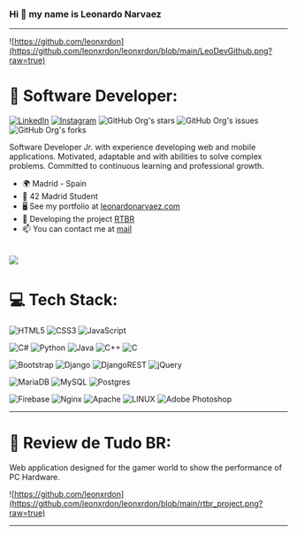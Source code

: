### Hi 👋 my name is Leonardo Narvaez
---

![https://github.com/leonxrdon](https://github.com/leonxrdon/leonxrdon/blob/main/LeoDevGithub.png?raw=true)
# 💫 Software Developer:
[![LinkedIn](https://img.shields.io/badge/LinkedIn-%230077B5.svg?logo=linkedin&logoColor=white)](https://linkedin.com/in/leonxrdo-narvaez)
[![Instagram](https://img.shields.io/badge/Instagram-%23E4405F.svg?logo=Instagram&logoColor=white)](https://instagram.com/leonxrdo.n)
![GitHub Org's stars](https://img.shields.io/github/stars/leonxrdon?style=social)
![GitHub Org's issues](https://img.shields.io/github/issues/leonxrdon/leonxrdon?style=social)
![GitHub Org's forks](https://img.shields.io/github/forks/leonxrdon/leonxrdon?style=social)

Software Developer Jr. with experience developing web and mobile applications. Motivated, adaptable and with abilities to solve complex problems. Committed to continuous learning and professional growth.
* 🌍 Madrid - Spain
* 🧠 42 Madrid Student
* 🖥️ See my portfolio at [leonardonarvaez.com](https://leonardonarvaez.com)
* 🔭 Developing the project [RTBR](https://rtbr.online)
* 📫 You can contact me at [mail](mailto:leonxrdo.n@gmail.com)

[![](https://visitcount.itsvg.in/api?id=leonxrdon&icon=0&color=0)](https://visitcount.itsvg.in)
---

# 💻 Tech Stack:
![HTML5](https://img.shields.io/badge/html5-%23E34F26.svg?style=plastic&logo=html5&logoColor=white) ![CSS3](https://img.shields.io/badge/css3-%231572B6.svg?style=plastic&logo=css3&logoColor=white)   ![JavaScript](https://img.shields.io/badge/javascript-%23323330.svg?style=plastic&logo=javascript&logoColor=%23F7DF1E)
 
 ![C#](https://img.shields.io/badge/c%23-%23239120.svg?style=plastic&logo=c-sharp&logoColor=white) ![Python](https://img.shields.io/badge/python-3670A0?style=plastic&logo=python&logoColor=ffdd54) ![Java](https://img.shields.io/badge/java-%23ED8B00.svg?style=plastic&logo=java&logoColor=white) ![C++](https://img.shields.io/badge/c++-%2300599C.svg?style=plastic&logo=c%2B%2B&logoColor=white) ![C](https://img.shields.io/badge/c-%2300599C.svg?style=plastic&logo=c&logoColor=white)

![Bootstrap](https://img.shields.io/badge/bootstrap-%23563D7C.svg?style=plastic&logo=bootstrap&logoColor=white) ![Django](https://img.shields.io/badge/django-%23092E20.svg?style=plastic&logo=django&logoColor=white) ![DjangoREST](https://img.shields.io/badge/DJANGO-REST-ff1709?style=plastic&logo=django&logoColor=white&color=ff1709&labelColor=gray) ![jQuery](https://img.shields.io/badge/jquery-%230769AD.svg?style=plastic&logo=jquery&logoColor=white)

![MariaDB](https://img.shields.io/badge/MariaDB-003545?style=plastic&logo=mariadb&logoColor=white) ![MySQL](https://img.shields.io/badge/mysql-%2300f.svg?style=plastic&logo=mysql&logoColor=white) ![Postgres](https://img.shields.io/badge/postgres-%23316192.svg?style=plastic&logo=postgresql&logoColor=white)
 
 ![Firebase](https://img.shields.io/badge/firebase-%23039BE5.svg?style=plastic&logo=firebase)  ![Nginx](https://img.shields.io/badge/nginx-%23009639.svg?style=plastic&logo=nginx&logoColor=white) ![Apache](https://img.shields.io/badge/apache-%23D42029.svg?style=plastic&logo=apache&logoColor=white)   ![LINUX](https://img.shields.io/badge/Linux-FCC624?style=plastic&logo=linux&logoColor=black) ![Adobe Photoshop](https://img.shields.io/badge/photoshop-%2331A8FF.svg?style=plastic&logo=adobephotoshop&logoColor=white)




---

# 🚀 Review de Tudo BR:
Web application designed for the gamer world to show the performance of PC Hardware.

![https://github.com/leonxrdon](https://github.com/leonxrdon/leonxrdon/blob/main/rtbr_project.png?raw=true)


---



